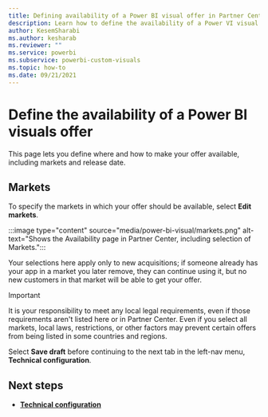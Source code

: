 ```yaml
---
title: Defining availability of a Power BI visual offer in Partner Center for Microsoft AppSource
description: Learn how to define the availability of a Power VI visual offer in Partner Center.
author: KesemSharabi
ms.author: kesharab
ms.reviewer: ""
ms.service: powerbi
ms.subservice: powerbi-custom-visuals
ms.topic: how-to
ms.date: 09/21/2021
---
```


# Define the availability of a Power BI visuals offer

This page lets you define where and how to make your offer available, including markets and release date.

## Markets

To specify the markets in which your offer should be available, select **Edit markets**.

:::image type="content" source="media/power-bi-visual/markets.png" alt-text="Shows the Availability page in Partner Center, including selection of Markets.":::

Your selections here apply only to new acquisitions; if someone already has your app in a market you later remove, they can continue using it, but no new customers in that market will be able to get your offer.

>[!IMPORTANT]
>It is your responsibility to meet any local legal requirements, even if those requirements aren't listed here or in Partner Center. Even if you select all markets, local laws, restrictions, or other factors may prevent certain offers from being listed in some countries and regions.

Select **Save draft** before continuing to the next tab in the left-nav menu, **Technical configuration**.

## Next steps

- [**Technical configuration**](power-bi-visual-technical-configuration.md)
